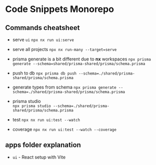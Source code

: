 # Code Snippets Monorepo

## Commands cheatsheet

- serve `ui`
  `npx nx run ui:serve`

- serve all projects
  `npx nx run-many --target=serve`

- prisma generate is a bit different due to **nx** workspaces
  `npx prisma generate --schema=shared/prisma-shared/prisma/schema.prisma`

- push to db
  `npx prisma db push --schema=./shared/prisma-shared/prisma/schema.prisma`

- generate types from schema
  `npx prisma generate --schema=./shared/prisma-shared/prisma/schema.prisma`

- prisma studio  
  `npx prisma studio --schema=./shared/prisma-shared/prisma/schema.prisma`

- test
  `npx nx run ui:test --watch`

- coverage
  `npx nx run ui:test --watch --coverage`

## apps folder explanation

- `ui` - React setup with Vite
